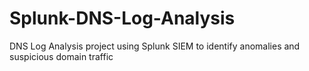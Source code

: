 # Splunk-DNS-Log-Analysis
DNS Log Analysis project using Splunk SIEM to identify anomalies and suspicious domain traffic

